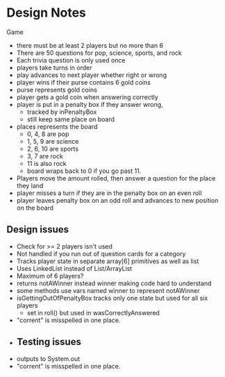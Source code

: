 # Design Notes
Game
- there must be at least 2 players but no more than 6
- There are 50 questions for pop, science, sports, and rock
- Each trivia question is only used once
- players take turns in order
- play advances to next player whether right or wrong
- player wins if their purse contains 6 gold coins
- purse represents gold coins
- player gets a gold coin when answering correctly
- player is put in a penalty box if they answer wrong,
  - tracked by inPenaltyBox
  - still keep same place on board
- places represents the board
  - 0, 4, 8 are pop
  - 1, 5, 9 are science
  - 2, 6, 10 are sports
  - 3, 7 are rock
  - 11 is also rock
  - board wraps back to 0 if you go past 11.
- Players move the amount rolled, then answer a question for the place they land
- player misses a turn if they are in the penalty box on an even roll
- player leaves penalty box on an odd roll and advances to new position on the board
## Design issues
- Check for >= 2 players isn't used
- Not handled if you run out of question cards for a category
- Tracks player state in separate array[6] primitives as well as list
- Uses LinkedList instead of List/ArrayList
- Maximum of 6 players?
- returns notAWinner instead winner making code hard to understand
- some methods use vars named winner to represent notAWinner
- isGettingOutOfPenaltyBox tracks only one state but used for all six players
  - set in roll() but used in wasCorrectlyAnswered
- "corrent" is misspelled in one place.
- ## Testing issues
- outputs to System.out
- "corrent" is misspelled in one place.
